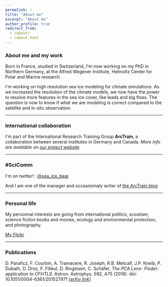 ```yaml
---
permalink: /
title: "About me"
excerpt: "About me"
author_profile: true
redirect_from: 
  - /about/
  - /about.html
---
```


### About me and my work

Born in France, studied in Switzerland, I'm now working on my PhD in Northern Germany, at the Alfred Wegener Institute, Helmoltz Center for Polar and Marine research.  

I'm working on high resolution sea ice modeling for climate simulations. As we increased the resolution of the climate models, we now have the power to resolve more features in the sea ice cover, like leads and big floes. The question is now to know if what we are modeling is correct compared to the satellite and in-situ observation.

***

### International collaboration

I'm part of the International Research Training Group **ArcTrain**, a collaboration between several institutes in Germany and Canada. 
*More info are available on [our project website](https://arctrain.de/)*

***

### #SciComm

I'm on twitter! : [@sea_ice_bear](https://twitter.com/sea_ice_bear)

And I am one of the manager and occasionnaly writer of [the ArcTrain blog](https://arctrain.de/)

***

### Personal life

My personnal interests are going from international politics, scoutism, science fiction books and movies, ecology and environmental protection, and photography.

[My Flickr](https://www.flickr.com/people/anneau2fer/)

<style type="text/css"> 
.flickr_badge_image {margin:0px;display:inline;}
.flickr_badge_image img {border: 0px solid #666666 !important; padding:1px; margin:2px;}
#flickr_badge_wrapper {width:800px;text-align:center}
</style><div id="flickr_badge_wrapper"><script type="text/javascript" src="https://www.flickr.com/badge_code_v2.gne?count=8&display=random&size=s&layout=x&source=user&user=86383500@N07"></script></div>

***

### Publications

D. Paraficz, F. Courbin, A. Tramacere, R. Joseph, R.B. Metcalf, J.P. Kneib, P. Dubath, D. Droz, F. Filleul, D. Ringeisen, C. Schäfer, _The PCA Lens- Finder: application to CFHTLS_. Astron. Astrophys. 592, A75 (2016). doi: 10.1051/0004-6361/201527971  [[arXiv link]](https://arxiv.org/abs/1605.04309) 
